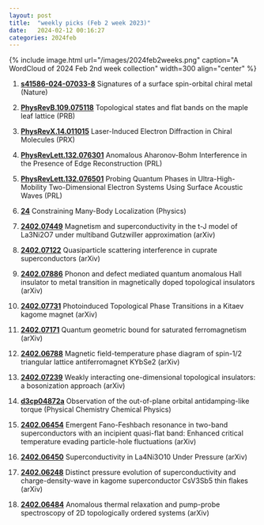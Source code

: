 ```yaml
---
layout: post
title:  "weekly picks (Feb 2 week 2023)"
date:   2024-02-12 00:16:27
categories: 2024feb
---
```



{% include image.html url="/images/2024feb2weeks.png" caption="A WordCloud of 2024 Feb 2nd week collection" width=300 align="center" %}



1. **[s41586-024-07033-8](https://www.nature.com/articles/s41586-024-07033-8)** Signatures of a surface spin-orbital chiral metal (Nature)



1. **[PhysRevB.109.075118](https://link.aps.org/doi/10.1103/PhysRevB.109.075118)** Topological states and flat bands on the maple leaf lattice (PRB)

1. **[PhysRevX.14.011015](https://link.aps.org/doi/10.1103/PhysRevX.14.011015)** Laser-Induced Electron Diffraction in Chiral Molecules (PRX)

1. **[PhysRevLett.132.076301](https://link.aps.org/doi/10.1103/PhysRevLett.132.076301)** Anomalous Aharonov-Bohm Interference in the Presence of Edge Reconstruction (PRL)

1. **[PhysRevLett.132.076501](https://link.aps.org/doi/10.1103/PhysRevLett.132.076501)** Probing Quantum Phases in Ultra-High-Mobility Two-Dimensional Electron Systems Using Surface Acoustic Waves (PRL)

1. **[24](https://physics.aps.org/articles/v17/24)** Constraining Many-Body Localization (Physics)




1. **[2402.07449](http://arxiv.org/abs/2402.07449)** Magnetism and superconductivity in the t-J model of La3Ni2O7 under multiband Gutzwiller approximation (arXiv)

1. **[2402.07122](http://arxiv.org/abs/2402.07122)** Quasiparticle scattering interference in cuprate superconductors (arXiv)

1. **[2402.07886](http://arxiv.org/abs/2402.07886)** Phonon and defect mediated quantum anomalous Hall insulator to metal transition in magnetically doped topological insulators (arXiv)

1. **[2402.07731](http://arxiv.org/abs/2402.07731)** Photoinduced Topological Phase Transitions in a Kitaev kagome magnet (arXiv)

1. **[2402.07171](http://arxiv.org/abs/2402.07171)** Quantum geometric bound for saturated ferromagnetism (arXiv)

1. **[2402.06788](http://arxiv.org/abs/2402.06788)** Magnetic field-temperature phase diagram of spin-1/2 triangular lattice antiferromagnet KYbSe2 (arXiv)

1. **[2402.07239](http://arxiv.org/abs/2402.07239)** Weakly interacting one-dimensional topological insulators: a bosonization approach (arXiv)






1. **[d3cp04872a](https://pubs.rsc.org/en/content/articlelanding/2024/cp/d3cp04872a)** Observation of the out-of-plane orbital antidamping-like torque (Physical Chemistry Chemical Physics)


1. **[2402.06454](http://arxiv.org/abs/2402.06454)** Emergent Fano-Feshbach resonance in two-band superconductors with an incipient quasi-flat band: Enhanced critical temperature evading particle-hole fluctuations (arXiv)

1. **[2402.06450](http://arxiv.org/abs/2402.06450)** Superconductivity in La4Ni3O10 Under Pressure (arXiv)

1. **[2402.06248](http://arxiv.org/abs/2402.06248)** Distinct pressure evolution of superconductivity and charge-density-wave in kagome superconductor CsV3Sb5 thin flakes (arXiv)

1. **[2402.06484](http://arxiv.org/abs/2402.06484)** Anomalous thermal relaxation and pump-probe spectroscopy of 2D topologically ordered systems (arXiv)
